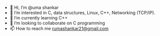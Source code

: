 - 👋 Hi, I’m @uma shankar
- 👀 I’m interested in C, data structures, Linux, C++, Networking (TCP/IP).
- 🌱 I’m currently learning C++
- 💞️ I’m looking to collaborate on C programming
- 📫 How to reach me rumashankar21@gmail.com

<!---
rumashankar/rumashankar is a ✨ special ✨ repository because its `README.md` (this file) appears on your GitHub profile.
You can click the Preview link to take a look at your changes.
--->
